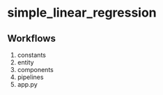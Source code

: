 # simple_linear_regression

## Workflows

1. constants
2. entity
3. components
4. pipelines
5. app.py